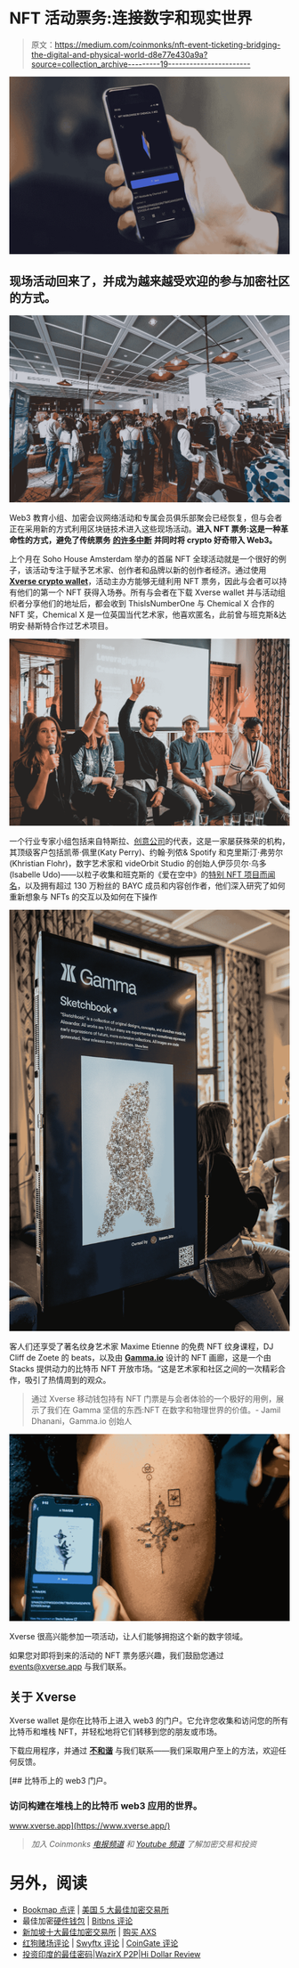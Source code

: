 # NFT 活动票务:连接数字和现实世界

> 原文：<https://medium.com/coinmonks/nft-event-ticketing-bridging-the-digital-and-physical-world-d8e77e430a9a?source=collection_archive---------19----------------------->

![](img/4f8f266df393da94c6b23eb435092128.png)

## 现场活动回来了，并成为越来越受欢迎的参与加密社区的方式。

![](img/fe3edd717d47ac8902c5fa78f109b12e.png)

Web3 教育小组、加密会议网络活动和专属会员俱乐部聚会已经恢复，但与会者正在采用新的方式利用区块链技术进入这些现场活动。**进入 NFT 票务:这是一种革命性的方式，避免了传统票务** [**的许多中断**](https://beincrypto.com/nft-tickets-how-it-will-transform-the-web2-stagnant-ticketing-swamp/) **并同时将 crypto 好奇带入 Web3。**

上个月在 Soho House Amsterdam 举办的首届 NFT 全球活动就是一个很好的例子，该活动专注于赋予艺术家、创作者和品牌以新的创作者经济。通过使用[**Xverse crypto wallet**](https://www.xverse.app/)，活动主办方能够无缝利用 NFT 票务，因此与会者可以持有他们的第一个 NFT 获得入场券。所有与会者在下载 Xverse wallet 并与活动组织者分享他们的地址后，都会收到 ThisIsNumberOne 与 Chemical X 合作的 NFT 奖，Chemical X 是一位英国当代艺术家，他喜欢匿名，此前曾与班克斯&达明安·赫斯特合作过艺术项目。

![](img/0d5b75f5405d9139f247378a510a1bdb.png)

一个行业专家小组包括来自特斯拉、[创意公司](https://www.thecreativecorporation.com/)的代表，这是一家屡获殊荣的机构，其顶级客户包括凯蒂·佩里(Katy Perry)、约翰·列侬& Spotify 和克里斯汀·弗劳尔(Khristian Flohr)，数字艺术家和 videOrbit Studio 的创始人伊莎贝尔·乌多(Isabelle Udo)——以粒子收集和班克斯的《爱在空中》的[特别 NFT 项目而闻名](https://www.rollingstone.co.uk/culture/news/banksys-love-is-in-the-air-made-into-10000-nfts-7185/)，以及拥有超过 130 万粉丝的 BAYC 成员和内容创作者，他们深入研究了如何重新想象与 NFTs 的交互以及如何在下操作

![](img/a319f80e13cc735530684252edd41405.png)

客人们还享受了著名纹身艺术家 Maxime Etienne 的免费 NFT 纹身课程，DJ Cliff de Zoete 的 beats，以及由 [**Gamma.io**](https://gamma.io/) 设计的 NFT 画廊，这是一个由 Stacks 提供动力的比特币 NFT 开放市场。“这是艺术家和社区之间的一次精彩合作，吸引了热情周到的观众。

> 通过 Xverse 移动钱包持有 NFT 门票是与会者体验的一个极好的用例，展示了我们在 Gamma 坚信的东西:NFT 在数字和物理世界的价值。- Jamil Dhanani，Gamma.io 创始人

![](img/103e89fc85181d58af88cc90fc3fd96e.png)

Xverse 很高兴能参加一项活动，让人们能够拥抱这个新的数字领域。

如果您对即将到来的活动的 NFT 票务感兴趣，我们鼓励您通过 [events@xverse.app](http://events@xverse.app) 与我们联系。

## **关于 Xverse**

Xverse wallet 是你在比特币上进入 web3 的门户。它允许您收集和访问您的所有比特币和堆栈 NFT，并轻松地将它们转移到您的朋友或市场。

下载应用程序，并通过 [**不和谐**](https://discord.gg/8ucAwxHepZ) 与我们联系——我们采取用户至上的方法，欢迎任何反馈。

[](https://www.xverse.app/) [## 比特币上的 web3 门户。

### 访问构建在堆栈上的比特币 web3 应用的世界。

www.xverse.app](https://www.xverse.app/) 

> *加入 Coinmonks* [*电报频道*](https://t.me/coincodecap) *和* [*Youtube 频道*](https://www.youtube.com/c/coinmonks/videos) *了解加密交易和投资*

# 另外，阅读

*   [Bookmap 点评](https://coincodecap.com/bookmap-review-2021-best-trading-software) | [美国 5 大最佳加密交易所](https://coincodecap.com/crypto-exchange-usa)
*   最佳加密[硬件钱包](/coinmonks/hardware-wallets-dfa1211730c6) | [Bitbns 评论](/coinmonks/bitbns-review-38256a07e161)
*   [新加坡十大最佳加密交易所](https://coincodecap.com/crypto-exchange-in-singapore) | [购买 AXS](https://coincodecap.com/buy-axs-token)
*   [红狗赌场评论](https://coincodecap.com/red-dog-casino-review) | [Swyftx 评论](https://coincodecap.com/swyftx-review) | [CoinGate 评论](https://coincodecap.com/coingate-review)
*   [投资印度的最佳密码](https://coincodecap.com/best-crypto-to-invest-in-india-in-2021)|[WazirX P2P](https://coincodecap.com/wazirx-p2p)|[Hi Dollar Review](https://coincodecap.com/hi-dollar-review)